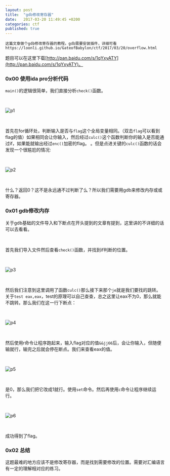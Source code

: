 ```yaml
---
layout: post
title:  "gdb修改寄存器"
date:   2017-03-20 11:49:45 +0200
categories: ctf
published: true
---
```

    这篇文章做个gdb修改寄存器的教程。gdb需要安装插件，详细可看https://loonli.github.io/GateofBabylon/ctf/2017/03/20/overflow.html

题目可以在这里下载[http://pan.baidu.com/s/1qYxyATY](http://pan.baidu.com/s/1qYxyATY)。

### 0x00 使用ida pro分析代码

`main()`的逻辑很简单，我们直接分析`check()`函数。

<br/>

![p1](http://ofnd3snod.bkt.clouddn.com/blog/ctf/gdbPatch/p1.png)

<br/>

首先在for循环处，判断输入是否与`flag`这个全局变量相同。（双击`flag`可以看到flag的值）如果相同会让你输入，然后经过`culc()`这个函数判断你的输入是否能通过if，如果能就输出经过`enc()`加密的flag。 。但是点进关键的`culc()`函数的话会发现一个很尴尬的情况:

<br/>

![p2](http://ofnd3snod.bkt.clouddn.com/blog/ctf/gdbPatch/p2.png)

<br/>

什么？返回0？这不是永远通不过判断了么？所以我们需要用gdb来修改内存或或寄存器。

### 0x01 gdb修改内存

关于gdb基础的文件导入和下断点在开头提到的文章有提到，这里讲的不详细的话可以去看看。

<br/>

首先我们导入文件然后查看`check()`函数，并找到if判断的位置。

<br/>

![p3](http://ofnd3snod.bkt.clouddn.com/blog/ctf/gdbPatch/p3.png)

<br/>

然后我们注意到这里调用了函数`culc()`那么接下来那个`je`就是我们要找的跳转。关于`test eax,eax`，test的原理可以自己查查，总之这里让eax不为0，那么就能不跳转。那么我们在这一行下断点：

<br/>

![p4](http://ofnd3snod.bkt.clouddn.com/blog/ctf/gdbPatch/p4.png)

<br/>

然后使用r命令让程序跑起来，输入flag对应的值`&&jj66`后，会让你输入，但随便输就行，输完之后就会停在断点。我们来查看eax的值。

<br/>

![p5](http://ofnd3snod.bkt.clouddn.com/blog/ctf/gdbPatch/p5.png)

<br/>

是0，那么我们把它改成1就行。使用`set`命令。然后再使用`c`命令让程序继续运行。

<br/>

![p6](http://ofnd3snod.bkt.clouddn.com/blog/ctf/gdbPatch/p6.png)

<br/>

成功得到了flag。

### 0x02 总结

这题最难的地方应该不是修改寄存器，而是找到需要修改的位置。需要对汇编语言有一定的理解相对应的练习。